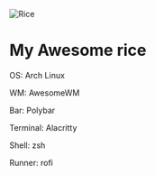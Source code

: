 ![Rice](neofetch.png)


# My Awesome rice

OS: Arch Linux

WM: AwesomeWM

Bar: Polybar

Terminal: Alacritty

Shell: zsh

Runner: rofi
